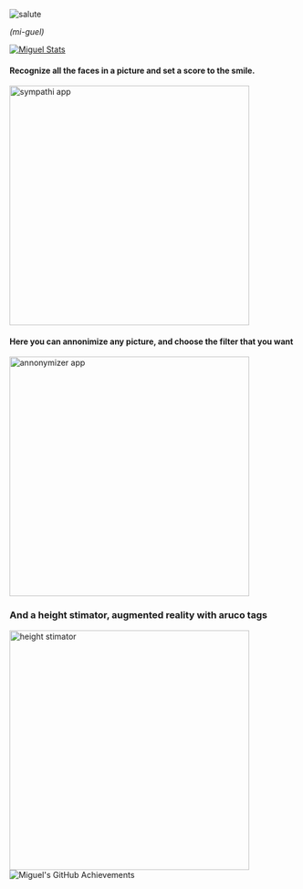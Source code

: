 ![salute](https://readme-typing-svg.demolab.com/?lines=HI%20there%20👋,%20I'm%20Mi-guel)

*(mi-guel)*

[![Miguel Stats](https://awesome-github-stats.azurewebsites.net/user-stats/miguebarbell?cardType=level-alternate&preferLogin=false&theme=radical)](https://www.linkedin.com/in/rmigue)

 
#### Recognize all the faces in a picture and set a score to the smile.
<img src="https://miguel.debloat.us/static/images/deeplearning/gifs.gif" alt="sympathi app" width="420px;"/>

#### Here you can annonimize any picture, and choose the filter that you want
<img src="https://miguel.debloat.us/static/images/deeplearning/gifa.gif" alt="annonymizer app" width="420px;"/>

### And a height stimator, augmented reality with aruco tags
<img src="https://gitlab.com/redmike/miguel.debloat/-/blob/main/static/images/deeplearning/gifh.gif" alt="height stimator" width="420px;"/>

<img src="https://github-profile-summary-cards.vercel.app/api/cards/profile-details?username=miguebarbell&theme=radical" alt="Miguel's GitHub Achievements" />
